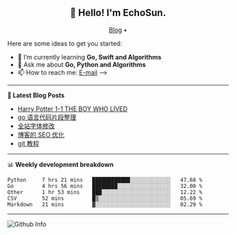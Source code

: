 <h2 align="center">👋 Hello! I'm EchoSun.</h2>
<p align="center">
  <a href="https://blog.echosun.top">Blog</a> •
</p>

Here are some ideas to get you started:

- 🌱 I’m currently learning **Go, Swift and Algorithms**
- 💬 Ask me about **Go, Python and Algorithms**
- 📫 How to reach me: [E-mail](echosun1996@126.com)
-->

-------
**📝 Latest Blog Posts**

<!-- BLOG-POST-LIST:START -->
- [Harry Potter 1-1 THE BOY WHO LIVED](https://blog.echosun.top/posts/40b20341.html)
- [go 语言代码片段整理](https://blog.echosun.top/posts/c363c24c.html)
- [全站字体修改](https://blog.echosun.top/posts/12f75ff4.html)
- [博客的 SEO 优化](https://blog.echosun.top/posts/3ed143e7.html)
- [git 教程](https://blog.echosun.top/posts/6e7cb2cb.html)
<!-- BLOG-POST-LIST:END -->

-------

📊 **Weekly development breakdown**
<!--START_SECTION:waka-->
```text
Python     7 hrs 21 mins   ████████████░░░░░░░░░░░░░   47.68 % 
Go         4 hrs 56 mins   ████████░░░░░░░░░░░░░░░░░   32.00 % 
Other      1 hr 53 mins    ███░░░░░░░░░░░░░░░░░░░░░░   12.22 % 
CSV        52 mins         █▒░░░░░░░░░░░░░░░░░░░░░░░   05.69 % 
Markdown   21 mins         ▓░░░░░░░░░░░░░░░░░░░░░░░░   02.29 % 
```
<!--END_SECTION:waka-->

-------
![Github Info](https://github-readme-stats.vercel.app/api?username=echosun1996&show_icons=true&count_private=true&hide=prs&theme=default_repocard)
